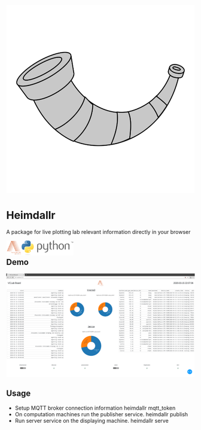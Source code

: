 ![Header](.github/images/header.png)

# Heimdallr

A package for live plotting lab relevant information directly in your browser

<p align="center" width="100%">
  <a href="https://alexandra.dk">
    <img alt="Alexandra Instittutet"
    src=".github/images/alexandra.png" height="40" align="left" />
  </a>
  <a href="http://python.org/">
    <img alt="python" src=".github/images/python.svg" height="40" align="left" />
  </a>
</p>

<br/>


## Demo
![demo](.github/images/demo/demo.png)

## Usage

- Setup MQTT broker connection information
    heimdallr mqtt_token
- On computation machines run the publisher service.
    heimdallr publish
- Run server service on the displaying machine.
    heimdallr serve
